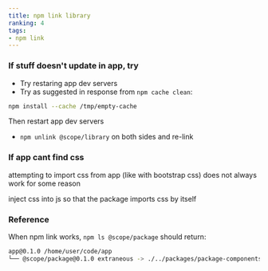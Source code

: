 ```yaml
---
title: npm link library
ranking: 4
tags:
- npm link
---
```


### If stuff doesn't update in app, try

- Try restaring app dev servers
- Try as suggested in response from `npm cache clean`:
```sh
npm install --cache /tmp/empty-cache
```````
Then restart app dev servers

- `npm unlink @scope/library` on both sides and re-link

### If app cant find css

attempting to import css from app (like with bootstrap css) does not always work for some reason

inject css into js so that the package imports css by itself

### Reference

When npm link works, `npm ls @scope/package` should return:

```sh
app@0.1.0 /home/user/code/app
└── @scope/package@0.1.0 extraneous -> ./../packages/package-components-project

```````
